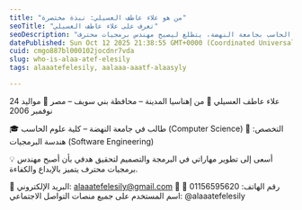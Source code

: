 ```yaml
---
title: "من هو علاء عاطف العسيلي: نبذة مختصرة"
seoTitle: "تعرف على علاء عاطف العسيلي"
seoDescription: "علاء العسيلي، طالب في علوم الحاسب بجامعة النهضة، يتطلع ليصبح مهندس برمجيات محترف"
datePublished: Sun Oct 12 2025 21:38:55 GMT+0000 (Coordinated Universal Time)
cuid: cmgo887bl000102jocdnr7vda
slug: who-is-alaa-atef-elesily
tags: alaaatefelesily, aalaaa-aaatf-alaasyly

---
```


علاء عاطف العسيلي 📍 من إهناسيا المدينة – محافظة بني سويف – مصر 🎂 مواليد 24 نوفمبر 2006

🎓 طالب في جامعة النهضة – كلية علوم الحاسب (Computer Science) 🧩 التخصص: هندسة البرمجيات (Software Engineering)

💡 أسعى إلى تطوير مهاراتي في البرمجة والتصميم لتحقيق هدفي بأن أصبح مهندس برمجيات محترف يتميز بالإبداع والكفاءة.

📧 البريد الإلكتروني: [alaaatefelesily@gmail.com](mailto:alaaatefelesily@gmail.com) 📱 رقم الهاتف: 01156595620 🔗 اسم المستخدم على جميع منصات التواصل الاجتماعي: @alaaatefelesily